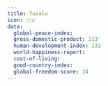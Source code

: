 ```yaml
---
title: Tuvalu
icon: 🇹🇻
data:
  global-peace-index:
  gross-domestic-product: 213
  human-development-index: 132
  world-happiness-report:
  cost-of-living:
  good-country-index:
  global-freedom-score: 24
---
```


